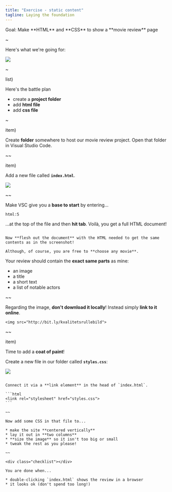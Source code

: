 ```yaml
---
title: "Exercise - static content"
tagline: Laying the foundation
---
```


<div class="goal"></div>
Goal: Make **HTML** and **CSS** to show a **movie review** page

~

Here's what we're going for:

![](resources/images/moviereview.png)

~

list)

Here's the battle plan

* create a **project folder**
* add **html file**
* add **css file**

~

item)

Create **folder** somewhere to host our movie review project. Open that folder in Visual Studio Code.

~~

item)

Add a new file called **`index.html`**.

![](resources/images/vcs-createfile.png)

~~

Make VSC give you a **base to start** by entering...

```
html:5
```

...at the top of the file and then **hit tab**. Voilà, you get a full HTML document!

~~~

Now **flesh out the document** with the HTML needed to get the same contents as in the screenshot!

Although, of course, you are free to **choose any movie**.

~~~

Your review should contain the **exact same parts** as mine:

* an image
* a title
* a short text
* a list of notable actors

~~

Regarding the image, **don't download it locally**! Instead simply **link to it online**.

```
<img src="http://bit.ly/kvalitetsrullebild">
```

~~ 

item)

Time to add a **coat of paint**!

Create a new file in our folder called **`styles.css`**:

![](resources/images/cssfile.png)

~~~

Connect it via a **link element** in the head of `index.html`.

```html
<link rel="stylesheet" href="styles.css">
```

~~

Now add some CSS in that file to...

* make the site **centered vertically**
* lay it out in **two columns**
* **size the image** so it isn't too big or small
* tweak the rest as you please!

~~

<div class="checklist"></div>

You are done when...

* double-clicking `index.html` shows the review in a browser
* it looks ok (don't spend too long!)
